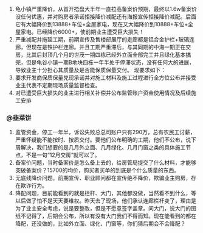 
1. 龟小镇严重降价，从首开捂盘大半年一直拉高备案价预期，最终以1.6w备案价没任何优惠，并对购房者承诺拒接降价减配还有海报宣传拒接降价减配。后面它有大幅降价到13888+车位+全屋家电，现在又大幅降价到10888+车位+全屋家电。已经降价6000+，使前期业主遭受巨大损失！
2. 严重减配并拖延工期，前期宣传及售楼部展厅的走廊都是铝合金护栏+玻璃连廊，但现在是铁护栏连廊。并且工期严重滞后，与其同期的中海一期正在交房，比其后封顶几个月的世茂一期四栋已经外立面全部完工并且绿化基本搞完，但是龟谷小镇一期B地块四栋一年半处于停滞状态，没有任何大的进展，导致业主十分担心其质量及是否能保质保量交付。
现要求如下：
1. 要求开发商保质保量兑现承诺并对施工材料及施工过程进行全方位公布并接受业主代表不定期现场质量监督检查。
2. 对已遭受巨大损失的业主进行相关补偿并公布监管账户资金使用情况及后续施工安排


### @韭菜饼
1. 监管资金，停工一年半，诉讼失败总总司账户只有290万，总有农民工讨薪，严重怀疑能不能按时、按质交付。要他们公布明确的工期，他们不公布，说下周解决，我们想要的是几月外立面、几月绿化、几月门窗之类的具体施工节点，不是一句“12月交房”就可以了。
2. 备案价问题，当时备案价是怎么备上去的，给房管局提交了什么材料，才能够突破备案价？15700的均价，购买者买单的到底是个什么质量的东西。
3. 无底线降价问题，前期宣传、职业顾问都在宣传绝不降价，欺骗业主购房，存在欺诈行为。
4. 降配问题，目前能看到的就是栏杆、大门，其他都没做，当然看不到什么，等以后做了怕不是天天要维权。昨天去了现场，他们承认连廊栏杆变了，理由是为了业主安全考虑，说是要整改，但是不愿意签字盖章。问大门，说大门的图纸不记得了，后期会公布，所以有没有大门我们不得而知。现在能看到的都在降配，还没做的，比如外立面、绿化、门窗等，你们猜后期会不会降配？
